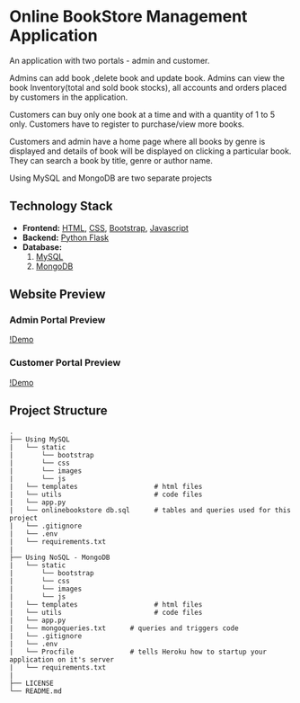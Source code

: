 # Online BookStore Management Application
An application with two portals - admin and customer. 

Admins can add book ,delete book and update book. Admins can view the book Inventory(total and sold book stocks), all accounts and orders placed by customers in the application.

Customers can buy only one book at a time and with a quantity of 1 to 5 only. Customers have to register to purchase/view more books.

Customers and admin have a home page where all books by genre is displayed and details of book will be displayed on clicking a particular book.
They can search a book by title, genre or author name.

Using MySQL and MongoDB are two separate projects

 
## Technology Stack
* **Frontend:** [HTML](https://html.com/), [CSS](https://developer.mozilla.org/en-US/docs/Web/CSS), [Bootstrap](https://getbootstrap.com/), [Javascript](https://developer.mozilla.org/en-US/docs/Web/JavaScript)
* **Backend:** [Python Flask](https://flask.palletsprojects.com/en/2.0.x/)
* **Database:** 
  1. [MySQL](https://www.mysql.com/) 
  2. [MongoDB](https://www.mongodb.com/atlas/database)


## Website Preview
### Admin Portal Preview
  [!Demo](https://user-images.githubusercontent.com/63465293/144717705-0444def6-41dc-4d17-ba48-0ac1ac2811a7.mp4)

### Customer Portal Preview
  [!Demo](https://user-images.githubusercontent.com/63465293/144717576-540e6beb-c630-4971-b98c-1bb670d7ad3b.mp4)

## Project Structure
    .
    ├── Using MySQL
    |   └── static
    |       └── bootstrap
    |       └── css
    |       └── images
    |       └── js 
    |   └── templates                   # html files 
    |   └── utils                       # code files
    |   └── app.py              
    |   └── onlinebookstore db.sql      # tables and queries used for this project
    |   └── .gitignore
    |   └── .env
    |   └── requirements.txt
    |
    ├── Using NoSQL - MongoDB
    |   └── static
    |       └── bootstrap
    |       └── css
    |       └── images
    |       └── js 
    |   └── templates                   # html files 
    |   └── utils                       # code files
    |   └── app.py              
    |   └── mongoqueries.txt      # queries and triggers code
    |   └── .gitignore
    |   └── .env
    |   └── Procfile              # tells Heroku how to startup your application on it's server
    |   └── requirements.txt
    |
    ├── LICENSE
    └── README.md
